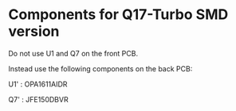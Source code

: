 # Components for Q17-Turbo SMD version

Do not use U1 and Q7 on the front PCB.

Instead use the following components on the back PCB:

U1' : OPA1611AIDR

Q7' : JFE150DBVR
